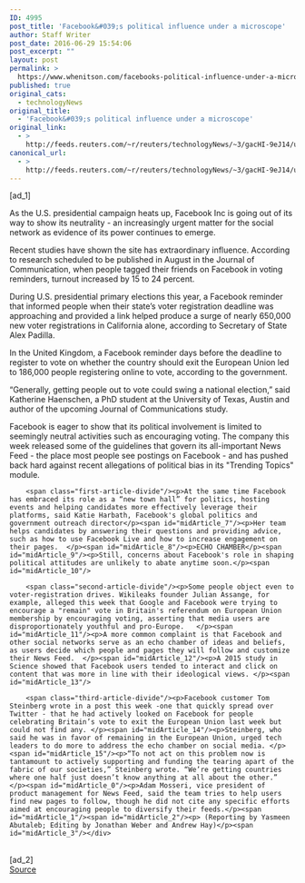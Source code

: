 ```yaml
---
ID: 4995
post_title: 'Facebook&#039;s political influence under a microscope'
author: Staff Writer
post_date: 2016-06-29 15:54:06
post_excerpt: ""
layout: post
permalink: >
  https://www.whenitson.com/facebooks-political-influence-under-a-microscope/
published: true
original_cats:
  - technologyNews
original_title:
  - 'Facebook&#039;s political influence under a microscope'
original_link:
  - >
    http://feeds.reuters.com/~r/reuters/technologyNews/~3/gacHI-9eJ14/us-facebook-newsfeed-influence-idUSKCN0ZF1P2
canonical_url:
  - >
    http://feeds.reuters.com/~r/reuters/technologyNews/~3/gacHI-9eJ14/us-facebook-newsfeed-influence-idUSKCN0ZF1P2
---
```

 [ad_1]
<br><div id="articleText">
<span id="midArticle_start"/>

<span id="midArticle_0"/><span class="focusParagraph" readability="5"><p><span class="articleLocatio&lt;/span&gt;n">As the U.S. presidential campaign heats up, Facebook Inc is going out of its way to show its neutrality - an increasingly urgent matter for the social network as evidence of its power  continues to emerge.</span></p></span><span id="midArticle_1"/><p>Recent studies have shown the site has extraordinary influence. According to research scheduled to be published in August in the Journal of Communication, when people tagged their friends on Facebook in voting reminders, turnout increased by 15 to 24 percent. </p><span id="midArticle_2"/><p>During U.S. presidential primary elections this year, a Facebook reminder that informed people when their state’s voter registration deadline was approaching and provided a link helped produce a surge of nearly 650,000 new voter registrations in California alone, according to Secretary of State Alex Padilla.</p><span id="midArticle_3"/><p>In the United Kingdom, a Facebook reminder days before the deadline to register to vote on whether the country should exit the European Union led to 186,000 people registering online to vote, according to the government. </p><span id="midArticle_4"/><p>“Generally, getting people out to vote could swing a national election,” said Katherine Haenschen, a PhD student at the University of Texas, Austin and author of the upcoming Journal of Communications study.</p><span id="midArticle_5"/><p>Facebook is eager to show that its political involvement is limited to seemingly neutral activities such as encouraging voting. The company this week released some of the guidelines that govern its all-important News Feed - the place most people see postings on Facebook - and has pushed back hard against recent allegations of political bias in its "Trending Topics" module.</p><span id="midArticle_6"/>
        
        <span class="first-article-divide"/><p>At the same time Facebook has embraced its role as a “new town hall” for politics, hosting events and helping candidates more effectively leverage their platforms, said Katie Harbath, Facebook's global politics and government outreach director</p><span id="midArticle_7"/><p>Her team helps candidates by answering their questions and providing advice, such as how to use Facebook Live and how to increase engagement on their pages.  </p><span id="midArticle_8"/><p>ECHO CHAMBER</p><span id="midArticle_9"/><p>Still, concerns about Facebook's role in shaping political attitudes are unlikely to abate anytime soon.</p><span id="midArticle_10"/>
        
        <span class="second-article-divide"/><p>Some people object even to voter-registration drives. Wikileaks founder Julian Assange, for example, alleged this week that Google and Facebook were trying to encourage a "remain" vote in Britain's referendum on European Union membership by encouraging voting, asserting that media users are disproportionately youthful and pro-Europe.   </p><span id="midArticle_11"/><p>A more common complaint is that Facebook and other social networks serve as an echo chamber of ideas and beliefs, as users decide which people and pages they will follow and customize their News Feed.  </p><span id="midArticle_12"/><p>A 2015 study in Science showed that Facebook users tended to interact and click on content that was more in line with their ideological views. </p><span id="midArticle_13"/>
        
        <span class="third-article-divide"/><p>Facebook customer Tom Steinberg wrote in a post this week -one that quickly spread over Twitter - that he had actively looked on Facebook for people celebrating Britain’s vote to exit the European Union last week but could not find any. </p><span id="midArticle_14"/><p>Steinberg, who said he was in favor of remaining in the European Union, urged tech leaders to do more to address the echo chamber on social media. </p><span id="midArticle_15"/><p>“To not act on this problem now is tantamount to actively supporting and funding the tearing apart of the fabric of our societies,” Steinberg wrote. “We’re getting countries where one half just doesn’t know anything at all about the other.” </p><span id="midArticle_0"/><p>Adam Mosseri, vice president of product management for News Feed, said the team tries to help users find new pages to follow, though he did not cite any specific efforts aimed at encouraging people to diversify their feeds.</p><span id="midArticle_1"/><span id="midArticle_2"/><p> (Reporting by Yasmeen Abutaleb; Editing by Jonathan Weber and Andrew Hay)</p><span id="midArticle_3"/></div>
<br>[ad_2]
<br><a href="http://feeds.reuters.com/~r/reuters/technologyNews/~3/gacHI-9eJ14/us-facebook-newsfeed-influence-idUSKCN0ZF1P2">Source </a>